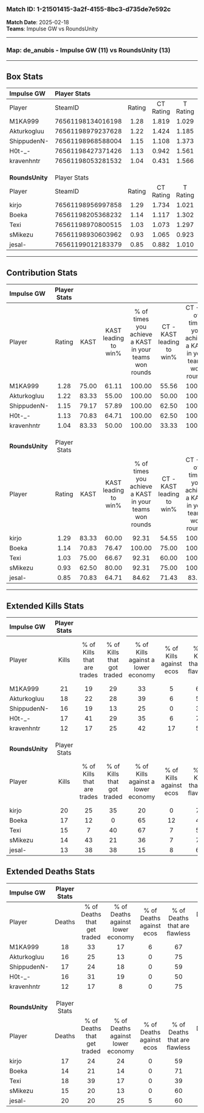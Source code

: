 ### Match ID: 1-21501415-3a2f-4155-8bc3-d735de7e592c  
**Match Date**: 2025-02-18  
**Teams**: Impulse GW vs RoundsUnity  

---  

### **Map**: de_anubis - Impulse GW (11) vs RoundsUnity (13)  
---  

## Box Stats  

| **Impulse GW**  | Player Stats      |        |           |          |       |      |       |         |        |      |     |
| :- | :- | :-: | :-: | :-: | :-: | :-: | :-: | :-: | :-: | :-: | :-: |
| Player          | SteamID           | Rating | CT Rating | T Rating | KAST  | ADR  | Kills | Assists | Deaths | K/D  | HS% |
| M1KA999         | 76561198134016198 |  1.28  |   1.819   |  1.029   | 75.00 | 93.0 |  21   |    5    |   18   | 1.17 | 71  |
| Akturkogluu     | 76561198979237628 |  1.22  |   1.424   |  1.185   | 83.33 | 69.8 |  18   |    7    |   16   | 1.13 | 44  |
| ShippudenN-     | 76561198968588004 |  1.15  |   1.108   |  1.373   | 79.17 | 88.5 |  16   |    7    |   17   | 0.94 | 56  |
| H0t-_-          | 76561198427371426 |  1.13  |   0.942   |  1.561   | 70.83 | 84.7 |  17   |    6    |   16   | 1.06 | 41  |
| kravenhntr      | 76561198053281532 |  1.04  |   0.431   |  1.566   | 83.33 | 57.1 |  12   |    6    |   12   | 1.00 | 58  |
|                 |                   |        |           |          |       |      |       |         |        |      |     |
|                 |                   |        |           |          |       |      |       |         |        |      |     |
|                 |                   |        |           |          |       |      |       |         |        |      |     |
| **RoundsUnity** | Player Stats      |        |           |          |       |      |       |         |        |      |     |
| Player          | SteamID           | Rating | CT Rating | T Rating | KAST  | ADR  | Kills | Assists | Deaths | K/D  | HS% |
| kirjo           | 76561198956997858 |  1.29  |   1.734   |  1.021   | 83.33 | 80.5 |  20   |    4    |   17   | 1.18 | 45  |
| Boeka           | 76561198205368232 |  1.14  |   1.117   |  1.302   | 70.83 | 76.6 |  17   |    4    |   14   | 1.21 | 23  |
| Texi            | 76561198970800515 |  1.03  |   1.073   |  1.297   | 75.00 | 77.0 |  15   |    8    |   18   | 0.83 | 66  |
| sMikezu         | 76561198930603962 |  0.93  |   1.065   |  0.923   | 62.50 | 71.3 |  14   |    2    |   15   | 0.93 | 28  |
| jesal-          | 76561199012183379 |  0.85  |   0.882   |  1.010   | 70.83 | 71.0 |  13   |    6    |   20   | 0.65 | 61  |
---  

## Contribution Stats  

| **Impulse GW**  | Player Stats |       |                      |                                                        |                           |                                                             |                          |                                                            |
| :- | :-: | :-: | :-: | :-: | :-: | :-: | :-: | :-: |
| Player          |    Rating    | KAST  | KAST leading to win% | % of times you achieve a KAST in your teams won rounds | CT - KAST leading to win% | CT - % of times you achieve a KAST in your teams won rounds | T - KAST leading to win% | T - % of times you achieve a KAST in your teams won rounds |
| M1KA999         |     1.28     | 75.00 |        61.11         |                         100.00                         |           55.56           |                           100.00                            |          66.67           |                           100.00                           |
| Akturkogluu     |     1.22     | 83.33 |        55.00         |                         100.00                         |           50.00           |                           100.00                            |          60.00           |                           100.00                           |
| ShippudenN-     |     1.15     | 79.17 |        57.89         |                         100.00                         |           62.50           |                           100.00                            |          54.55           |                           100.00                           |
| H0t-_-          |     1.13     | 70.83 |        64.71         |                         100.00                         |           62.50           |                           100.00                            |          66.67           |                           100.00                           |
| kravenhntr      |     1.04     | 83.33 |        50.00         |                         100.00                         |           33.33           |                           100.00                            |          54.55           |                           100.00                           |
|                 |              |       |                      |                                                        |                           |                                                             |                          |                                                            |
|                 |              |       |                      |                                                        |                           |                                                             |                          |                                                            |
|                 |              |       |                      |                                                        |                           |                                                             |                          |                                                            |
| **RoundsUnity** | Player Stats |       |                      |                                                        |                           |                                                             |                          |                                                            |
| Player          |    Rating    | KAST  | KAST leading to win% | % of times you achieve a KAST in your teams won rounds | CT - KAST leading to win% | CT - % of times you achieve a KAST in your teams won rounds | T - KAST leading to win% | T - % of times you achieve a KAST in your teams won rounds |
| kirjo           |     1.29     | 83.33 |        60.00         |                         92.31                          |           54.55           |                           100.00                            |          66.67           |                           85.71                            |
| Boeka           |     1.14     | 70.83 |        76.47         |                         100.00                         |           75.00           |                           100.00                            |          77.78           |                           100.00                           |
| Texi            |     1.03     | 75.00 |        66.67         |                         92.31                          |           60.00           |                           100.00                            |          75.00           |                           85.71                            |
| sMikezu         |     0.93     | 62.50 |        80.00         |                         92.31                          |           75.00           |                           100.00                            |          85.71           |                           85.71                            |
| jesal-          |     0.85     | 70.83 |        64.71         |                         84.62                          |           71.43           |                            83.33                            |          60.00           |                           85.71                            |
---  

## Extended Kills Stats  

| **Impulse GW**  | Player Stats |                            |                            |                                    |                         |                              |                                 |                                       |                    |           |
| :- | :-: | :-: | :-: | :-: | :-: | :-: | :-: | :-: | :-: | :-: |
| Player          |    Kills     | % of Kills that are trades | % of Kills that got traded | % of Kills against a lower economy | % of Kills against ecos | % of Kills that are flawless | % of Kills that are close duels | % of Kills that are assisted by flash | Pistol Round Kills | AWP Kills |
| M1KA999         |      21      |             19             |             29             |                 33                 |            5            |              67              |               10                |                  10                   |         0          |     3     |
| Akturkogluu     |      18      |             22             |             28             |                 39                 |            6            |              56              |                6                |                  11                   |         0          |     1     |
| ShippudenN-     |      16      |             19             |             13             |                 25                 |            0            |              31              |                6                |                  13                   |         0          |     3     |
| H0t-_-          |      17      |             41             |             29             |                 35                 |            6            |              76              |                6                |                   6                   |         6          |     2     |
| kravenhntr      |      12      |             17             |             25             |                 42                 |           17            |              50              |                8                |                   0                   |         1          |     1     |
|                 |              |                            |                            |                                    |                         |                              |                                 |                                       |                    |           |
|                 |              |                            |                            |                                    |                         |                              |                                 |                                       |                    |           |
|                 |              |                            |                            |                                    |                         |                              |                                 |                                       |                    |           |
| **RoundsUnity** | Player Stats |                            |                            |                                    |                         |                              |                                 |                                       |                    |           |
| Player          |    Kills     | % of Kills that are trades | % of Kills that got traded | % of Kills against a lower economy | % of Kills against ecos | % of Kills that are flawless | % of Kills that are close duels | % of Kills that are assisted by flash | Pistol Round Kills | AWP Kills |
| kirjo           |      20      |             25             |             35             |                 20                 |            0            |              75              |                5                |                   0                   |         0          |     1     |
| Boeka           |      17      |             12             |             0              |                 65                 |           12            |              47              |                6                |                  12                   |         0          |     0     |
| Texi            |      15      |             7              |             40             |                 67                 |            7            |              53              |               20                |                   0                   |         0          |     0     |
| sMikezu         |      14      |             43             |             21             |                 36                 |            7            |              79              |               14                |                   0                   |         9          |     0     |
| jesal-          |      13      |             38             |             38             |                 15                 |            8            |              69              |                8                |                   0                   |         0          |     1     |
## Extended Deaths Stats  

| **Impulse GW**  | Player Stats |                             |                                   |                          |                               |                            |                           |               |
| :- | :-: | :-: | :-: | :-: | :-: | :-: | :-: | :-: |
| Player          |    Deaths    | % of Deaths that get traded | % of Deaths against lower economy | % of Deaths against ecos | % of Deaths that are flawless | % of Deaths that are close | % of Deaths while blinded | Deaths to AWP |
| M1KA999         |      18      |             33              |                17                 |            6             |              67               |             6              |             6             |       1       |
| Akturkogluu     |      16      |             25              |                13                 |            0             |              75               |             13             |             6             |       2       |
| ShippudenN-     |      17      |             24              |                18                 |            0             |              59               |             18             |             0             |       2       |
| H0t-_-          |      16      |             31              |                19                 |            0             |              50               |             13             |             0             |       2       |
| kravenhntr      |      12      |             17              |                 8                 |            0             |              75               |             0              |             0             |       2       |
|                 |              |                             |                                   |                          |                               |                            |                           |               |
|                 |              |                             |                                   |                          |                               |                            |                           |               |
|                 |              |                             |                                   |                          |                               |                            |                           |               |
| **RoundsUnity** | Player Stats |                             |                                   |                          |                               |                            |                           |               |
| Player          |    Deaths    | % of Deaths that get traded | % of Deaths against lower economy | % of Deaths against ecos | % of Deaths that are flawless | % of Deaths that are close | % of Deaths while blinded | Deaths to AWP |
| kirjo           |      17      |             24              |                24                 |            0             |              59               |             6              |            18             |       2       |
| Boeka           |      14      |             21              |                14                 |            0             |              71               |             0              |             7             |       1       |
| Texi            |      18      |             39              |                17                 |            0             |              39               |             6              |             0             |       1       |
| sMikezu         |      15      |             20              |                13                 |            0             |              60               |             13             |             7             |       1       |
| jesal-          |      20      |             20              |                25                 |            5             |              60               |             10             |            10             |       2       |
